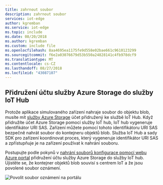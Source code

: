 ```yaml
---
title: zahrnout soubor
description: zahrnout soubor
services: iot-edge
author: kgremban
ms.service: iot-edge
ms.topic: include
ms.date: 08/20/2018
ms.author: kgremban
ms.custom: include file
ms.openlocfilehash: 8aa4695ea1175fe9d558e02bae661c9610123299
ms.sourcegitcommit: f6e2a03076679d53b550a24828141c4fb978dcf9
ms.translationtype: MT
ms.contentlocale: cs-CZ
ms.lasthandoff: 08/27/2018
ms.locfileid: "43087107"
---
```

## <a name="associate-an-azure-storage-account-to-iot-hub"></a>Přidružení účtu služby Azure Storage do služby IoT Hub

Protože aplikace simulovaného zařízení nahraje soubor do objektu blob, musíte mít [služby Azure Storage](../articles/storage/common/storage-quickstart-create-account.md) účet přidružený ke službě IoT Hub. Když přidružíte účet Azure Storage pomocí služby IoT hub, IoT hub vygeneruje identifikátor URI SAS. Zařízení můžete pomocí tohoto identifikátoru URI SAS bezpečně nahrát soubor do kontejneru objektů blob. Služba IoT Hub a sady SDK pro zařízení koordinovat proces, který vygeneruje identifikátor URI SAS a zpřístupňuje je na zařízení používat k nahrání souboru.

Postupujte podle pokynů v [nahrání souborů konfigurace pomocí webu Azure portal](../articles/iot-hub/iot-hub-configure-file-upload.md) přidružení účtu služby Azure Storage do služby IoT hub. Ujistěte se, že kontejner objektů blob souvisí s centrem IoT a že jsou povolené soubor oznámení.

![Povolit soubor oznámení na portálu](./media/iot-hub-associate-storage/enable-file-notifications.png)